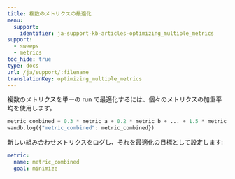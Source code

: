 ```yaml
---
title: 複数のメトリクスの最適化
menu:
  support:
    identifier: ja-support-kb-articles-optimizing_multiple_metrics
support:
  - sweeps
  - metrics
toc_hide: true
type: docs
url: /ja/support/:filename
translationKey: optimizing_multiple_metrics
---
```

複数のメトリクスを単一の run で最適化するには、個々のメトリクスの加重平均を使用します。

```python
metric_combined = 0.3 * metric_a + 0.2 * metric_b + ... + 1.5 * metric_n
wandb.log({"metric_combined": metric_combined})
```

新しい組み合わせメトリクスをログし、それを最適化の目標として設定します:

```yaml
metric:
  name: metric_combined
  goal: minimize
```